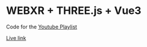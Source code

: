 # WEBXR + THREE.js + Vue3

Code for the [Youtube Playlist](https://www.youtube.com/playlist?list=PLpM_sf_d5YTNWwaKEhEa82xSBScpW0Rk_)

[Live link](https://vue-three-final.vercel.app/xr-model)
